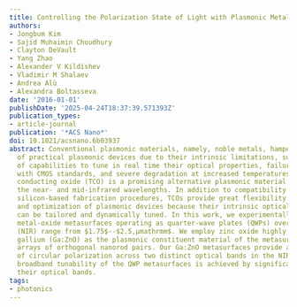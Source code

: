 ```yaml
---
title: Controlling the Polarization State of Light with Plasmonic Metal Oxide Metasurface
authors:
- Jongbum Kim
- Sajid Muhaimin Choudhury
- Clayton DeVault
- Yang Zhao
- Alexander V Kildishev
- Vladimir M Shalaev
- Andrea Alù
- Alexandra Boltasseva
date: '2016-01-01'
publishDate: '2025-04-24T18:37:39.571393Z'
publication_types:
- article-journal
publication: '*ACS Nano*'
doi: 10.1021/acsnano.6b03937
abstract: Conventional plasmonic materials, namely, noble metals, hamper the realization
  of practical plasmonic devices due to their intrinsic limitations, such as lack
  of capabilities to tune in real time their optical properties, failure to assimilate
  with CMOS standards, and severe degradation at increased temperatures. Transparent
  conducting oxide (TCO) is a promising alternative plasmonic material throughout
  the near‑ and mid‑infrared wavelengths. In addition to compatibility with established
  silicon‑based fabrication procedures, TCOs provide great flexibility in the design
  and optimization of plasmonic devices because their intrinsic optical properties
  can be tailored and dynamically tuned. In this work, we experimentally demonstrate
  metal‑oxide metasurfaces operating as quarter‑wave plates (QWPs) over a broad near‑infrared
  (NIR) range from $1.75$--$2.5,μmathrmm$. We employ zinc oxide highly doped with
  gallium (Ga:ZnO) as the plasmonic constituent material of the metasurfaces and fabricate
  arrays of orthogonal nanorod pairs. Our Ga:ZnO metasurfaces provide a high degree
  of circular polarization across two distinct optical bands in the NIR. Flexible
  broadband tunability of the QWP metasurfaces is achieved by significant shifts of
  their optical bands.
tags:
- photonics
---
```

